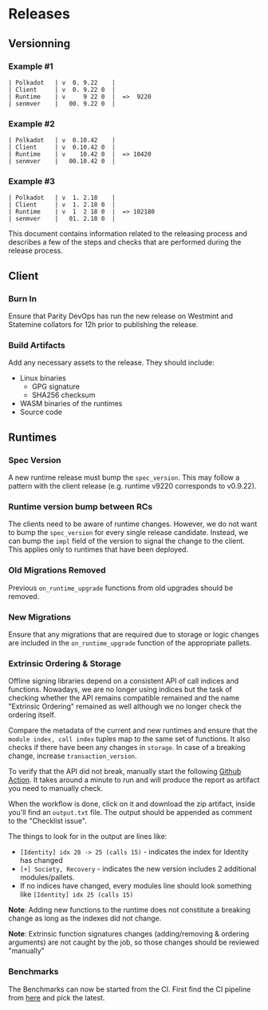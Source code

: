 # Releases

## Versionning

### Example #1

```
| Polkadot   | v  0. 9.22    |
| Client     | v  0. 9.22 0  |
| Runtime    | v     9 22 0  |  =>  9220
| senmver    |   00. 9.22 0  |
```

### Example #2

```
| Polkadot   | v  0.10.42    |
| Client     | v  0.10.42 0  |
| Runtime    | v    10.42 0  |  => 10420
| senmver    |   00.10.42 0  |
```

### Example #3

```
| Polkadot   | v  1. 2.18    |
| Client     | v  1. 2.18 0  |
| Runtime    | v  1  2 18 0  |  => 102180
| senmver    |   01. 2.18 0  |
```


This document contains information related to the releasing process and describes a few of the steps and checks that are performed during the release process.

## Client

### <a name="burnin"></a>Burn In

Ensure that Parity DevOps has run the new release on Westmint and Statemine collators for 12h prior to publishing the release.

### Build Artifacts

Add any necessary assets to the release. They should include:

- Linux binaries
    - GPG signature
    - SHA256 checksum
- WASM binaries of the runtimes
- Source code


## Runtimes

### Spec Version

A new runtime release must bump the `spec_version`. This may follow a pattern with the
client release (e.g. runtime v9220 corresponds to v0.9.22).

### Runtime version bump between RCs

The clients need to be aware of runtime changes. However, we do not want to bump the
`spec_version` for every single release candidate. Instead, we can bump the `impl` field of the version to signal the change to the client. This applies only to runtimes that have been deployed.

### Old Migrations Removed

Previous `on_runtime_upgrade` functions from old upgrades should be removed.

### New Migrations

Ensure that any migrations that are required due to storage or logic changes
are included in the `on_runtime_upgrade` function of the appropriate pallets.

### Extrinsic Ordering & Storage

Offline signing libraries depend on a consistent API of call indices and
functions. Nowadays, we are no longer using indices but the task of checking whether the API remains compatible remained and the name "Extrinsic Ordering" remained as well although we no longer check the ordering itself.

Compare the metadata of the current and new runtimes and ensure that the `module index, call index` tuples map to the same set of functions. It also checks if there have been any changes in `storage`. In case of a breaking change, increase `transaction_version`.

To verify that the API did not break, manually start the following [Github Action](https://github.com/paritytech/cumulus/actions/workflows/extrinsic-ordering-check-from-bin.yml). It takes around a minute to run and will produce the report as artifact you need to manually check.

When the workflow is done, click on it and download the zip artifact, inside you'll find an `output.txt` file. The output should be appended as comment to the "Checklist issue".

The things to look for in the output are lines like:

- `[Identity] idx 28 -> 25 (calls 15)` - indicates the index for Identity has changed
- `[+] Society, Recovery` - indicates the new version includes 2 additional modules/pallets.
- If no indices have changed, every modules line should look something like `[Identity] idx 25 (calls 15)`

**Note**: Adding new functions to the runtime does not constitute a breaking change
as long as the indexes did not change.

**Note**: Extrinsic function signatures changes (adding/removing & ordering arguments) are not caught by the job, so those changes should be reviewed "manually"

### Benchmarks

The Benchmarks can now be started from the CI.
First find the CI pipeline from [here](https://gitlab.parity.io/parity/mirrors/cumulus/-/pipelines?page=1&scope=all&ref=release-parachains-v9220) and pick the latest.

